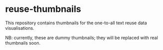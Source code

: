 # reuse-thumbnails

This repository contains thumbnails for the one-to-all text reuse data visualisations.

NB: currently, these are dummy thumbnails; they will be replaced with real thumbnails soon. 